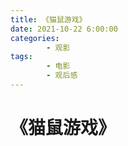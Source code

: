 ```yaml
---
title: 《猫鼠游戏》
date: 2021-10-22 6:00:00
categories:
        - 观影
tags:
        - 电影
        - 观后感
---
```


# 《猫鼠游戏》
